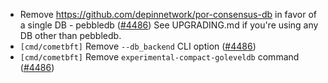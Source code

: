 - Remove https://github.com/depinnetwork/por-consensus-db in favor of a single DB
  \- pebbledb ([\#4486](https://github.com/depinnetwork/por-consensus/issues/4486))
  See UPGRADING.md if you're using any DB other than pebbledb.
- `[cmd/cometbft]` Remove `--db_backend` CLI option
  ([\#4486](https://github.com/depinnetwork/por-consensus/issues/4486))
- `[cmd/cometbft]` Remove `experimental-compact-goleveldb` command
  ([\#4486](https://github.com/depinnetwork/por-consensus/issues/4486))
